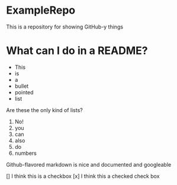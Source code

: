 # ExampleRepo
This is a repository for showing GitHub-y things

# What can I do in a README?

* This
* is
* a
* bullet
* pointed
* list

Are these the only kind of lists?

1. No!
2. you
3. can
4. also
5. do
6. numbers

Github-flavored markdown is nice and documented and googleable

[] I think this is a checkbox
[x] I think this a checked check box

